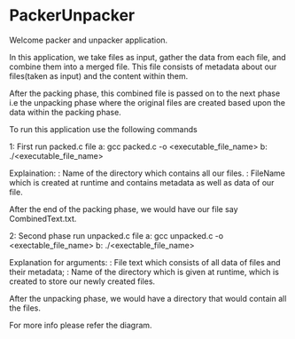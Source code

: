 # PackerUnpacker
Welcome packer and unpacker application.

In this application, we take files as input, gather the data from each file, and combine them into a merged file.
This file consists of metadata about our files(taken as input) and the content within them.

After the packing phase, this combined file is passed on to the next phase i.e the unpacking phase where the original files are created based upon the data within the packing phase.


To run this application use the following commands

1: First run packed.c file
a: gcc packed.c -o <executable_file_name>
b: ./<executable_file_name> <DirectoryFileName> <FileName>

Explaination: <DirectoryFileName> : Name of the directory which contains all our files.
	      <FileName>: FileName which is created at runtime and contains metadata as well as data of our file.


After the end of the packing phase, we would have our file say CombinedText.txt. 

2: Second phase run unpacked.c file
a: gcc unpacked.c -o <exectable_file_name>
b: ./<exectable_file_name> <FileName> <DirectoryName>

Explanation for arguments:
	<FileName>: File text which consists of all data of files and their metadata;
	<DirectoryName>: Name of the directory which is given at runtime, which is created to store our newly created files.

After the unpacking phase, we would have a directory that would contain all the files.

For more info please refer the diagram.
